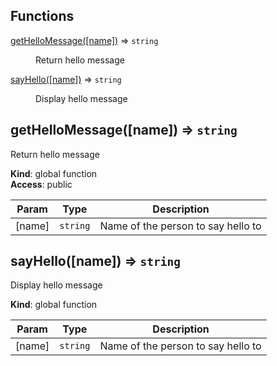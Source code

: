## Functions

<dl>
<dt><a href="#getHelloMessage">getHelloMessage([name])</a> ⇒ <code>string</code></dt>
<dd><p>Return hello message</p>
</dd>
<dt><a href="#sayHello">sayHello([name])</a> ⇒ <code>string</code></dt>
<dd><p>Display hello message</p>
</dd>
</dl>

<a name="getHelloMessage"></a>

## getHelloMessage([name]) ⇒ <code>string</code>
Return hello message

**Kind**: global function  
**Access**: public  

| Param | Type | Description |
| --- | --- | --- |
| [name] | <code>string</code> | Name of the person to say hello to |

<a name="sayHello"></a>

## sayHello([name]) ⇒ <code>string</code>
Display hello message

**Kind**: global function  

| Param | Type | Description |
| --- | --- | --- |
| [name] | <code>string</code> | Name of the person to say hello to |

